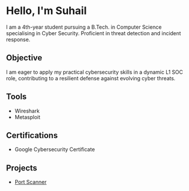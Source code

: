# Hello, I'm Suhail

I am a 4th-year student pursuing a B.Tech. in Computer Science specialising in Cyber Security. Proficient in threat detection and incident response.

## Objective

I am eager to apply my practical cybersecurity skills in a dynamic L1 SOC role, contributing to a resilient defense against evolving cyber threats.

## Tools

- Wireshark
- Metasploit

## Certifications

- Google Cybersecurity Certificate

## Projects

- <a href="https://github.com/3voywls/Port-Scanner">Port Scanner</a>
